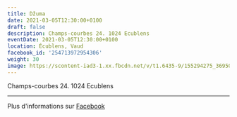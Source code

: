 ```yaml
---
title: Džuma
date: 2021-03-05T12:30:00+0100
draft: false
description: Champs-courbes 24. 1024 Ecublens
eventDate: 2021-03-05T12:30:00+0100
location: Écublens, Vaud
facebook_id: '254713972954306'
weight: 30
image: https://scontent-iad3-1.xx.fbcdn.net/v/t1.6435-9/155294275_3695079563921169_4909597834044538694_n.jpg?_nc_cat=101&ccb=1-7&_nc_sid=9e60e4&_nc_ohc=rMCfLQJL7J0Q7kNvwG0JIWD&_nc_oc=AdmPYdRQdHn4zdmxmpFhQB1FjRiG8cxoH7vW3BdjEVTUnKDpyWnnWvOqBIT6Ct81w0g&_nc_zt=23&_nc_ht=scontent-iad3-1.xx&edm=ABTKTjYEAAAA&_nc_gid=2JAfE6_U9dsEGENbMWeTdQ&oh=00_AfTAU_oGhjih-MehXG615OeGpMLZ88ZEahzSxpR3RQObzg&oe=68B0FFDB
---
```


Champs-courbes 24. 1024 Ecublens

---

Plus d'informations sur [Facebook](https://facebook.com/events/254713972954306)